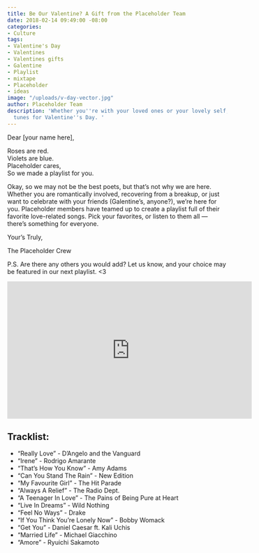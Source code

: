 ```yaml
---
title: Be Our Valentine? A Gift from the Placeholder Team
date: 2018-02-14 09:49:00 -08:00
categories:
- Culture
tags:
- Valentine's Day
- Valentines
- Valentines gifts
- Galentine
- Playlist
- mixtape
- Placeholder
- ideas
image: "/uploads/v-day-vector.jpg"
author: Placeholder Team
description: 'Whether you''re with your loved ones or your lovely self, here''s some
  tunes for Valentine''s Day. '
---
```


Dear [your name here],

Roses are red.  
Violets are blue.  
Placeholder cares,  
So we made a playlist for you.  
   
Okay, so we may not be the best poets, but that’s not why we are here. Whether you are romantically involved, recovering from a breakup, or just want to celebrate with your friends (Galentine’s, anyone?), we’re here for you. Placeholder members have teamed up to create a playlist full of their favorite love-related songs. Pick your favorites, or listen to them all — there’s something for everyone.  
   
   
Your’s Truly,  
   
The Placeholder Crew  
   
P.S. Are there any others you would add? Let us know, and your choice may be featured in our next playlist. <3 


<iframe width="560" height="315" src="https://www.youtube.com/embed/videoseries?list=PLNuQtgwLBEiUWlxN87DoHHqQGyQyOSZ0J" frameborder="0" allow="autoplay; encrypted-media" allowfullscreen></iframe>


## Tracklist:

* “Really Love” - D’Angelo and the Vanguard  
* “Irene” - Rodrigo Amarante   
* “That’s How You Know” - Amy Adams  
* “Can You Stand The Rain” - New Edition  
* “My Favourite Girl” - The Hit Parade   
* “Always A Relief” - The Radio Dept.   
* “A Teenager In Love” - The Pains of Being Pure at Heart  
* “Live In Dreams” - Wild Nothing   
* “Feel No Ways” - Drake   
* “If You Think You’re Lonely Now” - Bobby Womack   
* “Get You” - Daniel Caesar ft. Kali Uchis   
* “Married Life” - Michael Giacchino    
* “Amore” - Ryuichi Sakamoto   
